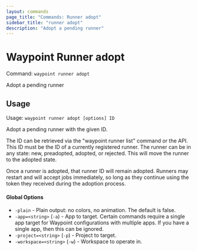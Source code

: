 ```yaml
---
layout: commands
page_title: "Commands: Runner adopt"
sidebar_title: "runner adopt"
description: "Adopt a pending runner"
---
```


# Waypoint Runner adopt

Command: `waypoint runner adopt`

Adopt a pending runner


## Usage

Usage: `waypoint runner adopt [options] ID`


  Adopt a pending runner with the given ID.

  The ID can be retrieved via the "waypoint runner list" command or
  the API. This ID must be the ID of a currently registered runner. The
  runner can be in any state: new, preadopted, adopted, or rejected. This
  will move the runner to the adopted state.

  Once a runner is adopted, that runner ID will remain adopted. Runners may
  restart and will accept jobs immediately, so long as they continue using
  the token they received during the adoption process.

#### Global Options

- `-plain` - Plain output: no colors, no animation. The default is false.
- `-app=<string>` (`-a`) - App to target. Certain commands require a single app target for Waypoint configurations with multiple apps. If you have a single app, then this can be ignored.
- `-project=<string>` (`-p`) - Project to target.
- `-workspace=<string>` (`-w`) - Workspace to operate in.

